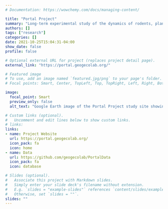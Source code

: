 ```yaml
---
# Documentation: https://wowchemy.com/docs/managing-content/

title: "Portal Project"
summary: "Long-term experimental study of the dynamics of rodents, plants, ants, and weather in the Chihuahuan Desert"
authors: []
tags: ["research"]
categories: []
date: 2021-10-25T15:04:31-04:00
show_date: false
profile: false

# Optional external URL for project (replaces project detail page).
external_link: "https://portal.geogecolab.org/"

# Featured image
# To use, add an image named `featured.jpg/png` to your page's folder.
# Focal points: Smart, Center, TopLeft, Top, TopRight, Left, Right, BottomLeft, Bottom, BottomRight.

image:
  focal_point: Smart
  preview_only: false
  alt_text: "Google Earth image of the Portal Project study site showing the outline of the site in blue and the outlines of 24 square plots in white. The habitat is desert shrubland."

# Custom links (optional).
#   Uncomment and edit lines below to show custom links.
# links:
links:
- name: Project Website
  url: https://portal.geogecolab.org/
  icon_pack: fa
  icon: home
- name: Data
  url: https://github.com/geogecolab/PortalData
  icon_pack: fa
  icon: database

# Slides (optional).
#   Associate this project with Markdown slides.
#   Simply enter your slide deck's filename without extension.
#   E.g. `slides = "example-slides"` references `content/slides/example-slides.md`.
#   Otherwise, set `slides = ""`.
slides: ""
---
```

